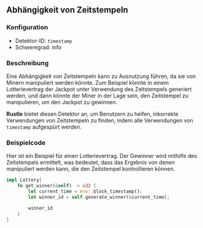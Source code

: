 
## Abhängigkeit von Zeitstempeln

### Konfiguration

* Detektor-ID: `timestamp`
* Schweregrad: info

### Beschreibung

Eine Abhängigkeit von Zeitstempeln kann zu Ausnutzung führen, da sie von Minern manipuliert werden könnte. Zum Beispiel könnte in einem Lotterievertrag der Jackpot unter Verwendung des Zeitstempels generiert werden, und dann könnte der Miner in der Lage sein, den Zeitstempel zu manipulieren, um den Jackpot zu gewinnen.

**Rustle** bietet diesen Detektor an, um Benutzern zu helfen, inkorrekte Verwendungen von Zeitstempeln zu finden, indem alle Verwendungen von `timestamp` aufgespürt werden.

### Beispielcode

Hier ist ein Beispiel für einen Lotterievertrag. Der Gewinner wird mithilfe des Zeitstempels ermittelt, was bedeutet, dass das Ergebnis von denen manipuliert werden kann, die den Zeitstempel kontrollieren können.

```rust
impl Lottery{
    fn get_winner(&self) -> u32 {
        let current_time = env::block_timestamp();
        let winner_id = self.generate_winner(&current_time);

        winner_id
    }
}
```
